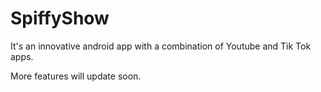 # SpiffyShow

It's an innovative android app with a combination of Youtube and Tik Tok apps.

More features will update soon.
